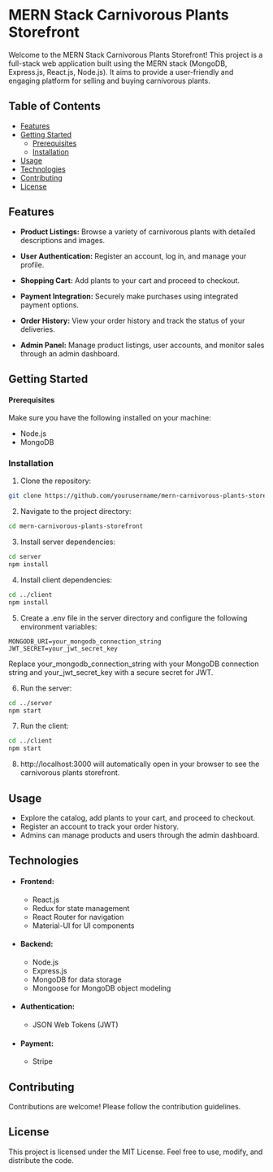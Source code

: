 # MERN Stack Carnivorous Plants Storefront
Welcome to the MERN Stack Carnivorous Plants Storefront! This project is a full-stack web application built using the MERN stack (MongoDB, Express.js, React.js, Node.js). It aims to provide a user-friendly and engaging platform for selling and buying carnivorous plants.

## Table of Contents
- [Features](#features)
- [Getting Started](#getting-started)
    - [Prerequisites](#prerequisites)
    - [Installation](#installation)
- [Usage](#usage)
- [Technologies](#technologies)
- [Contributing](#contributing)
- [License](#license)

## Features
- **Product Listings:** Browse a variety of carnivorous plants with detailed descriptions and images.

- **User Authentication:** Register an account, log in, and manage your profile.

- **Shopping Cart:** Add plants to your cart and proceed to checkout.

- **Payment Integration:** Securely make purchases using integrated payment options.

- **Order History:** View your order history and track the status of your deliveries.

- **Admin Panel:** Manage product listings, user accounts, and monitor sales through an admin dashboard.

## Getting Started
#### Prerequisites
Make sure you have the following installed on your machine:

- Node.js
- MongoDB
### Installation
1. Clone the repository:

```bash
git clone https://github.com/yourusername/mern-carnivorous-plants-storefront.git
```

2. Navigate to the project directory:

```bash
cd mern-carnivorous-plants-storefront
```

3. Install server dependencies:

```bash
cd server
npm install
```

4. Install client dependencies:

```bash
cd ../client
npm install
```

5. Create a .env file in the server directory and configure the following environment variables:

```env
MONGODB_URI=your_mongodb_connection_string
JWT_SECRET=your_jwt_secret_key
```

Replace your_mongodb_connection_string with your MongoDB connection string and your_jwt_secret_key with a secure secret for JWT.

6. Run the server:

```bash
cd ../server
npm start
```

7. Run the client:

```bash
cd ../client
npm start
```

8. http://localhost:3000 will automatically open in your browser to see the carnivorous plants storefront.

## Usage
- Explore the catalog, add plants to your cart, and proceed to checkout.
- Register an account to track your order history.
- Admins can manage products and users through the admin dashboard.

## Technologies

- #### Frontend:

    - React.js
    - Redux for state management
    - React Router for navigation
    - Material-UI for UI components
- #### Backend:

    - Node.js
    - Express.js
    - MongoDB for data storage
    - Mongoose for MongoDB object modeling
- #### Authentication:

    - JSON Web Tokens (JWT)
- #### Payment:

    - Stripe

## Contributing
Contributions are welcome! Please follow the contribution guidelines.

## License
This project is licensed under the MIT License. Feel free to use, modify, and distribute the code.